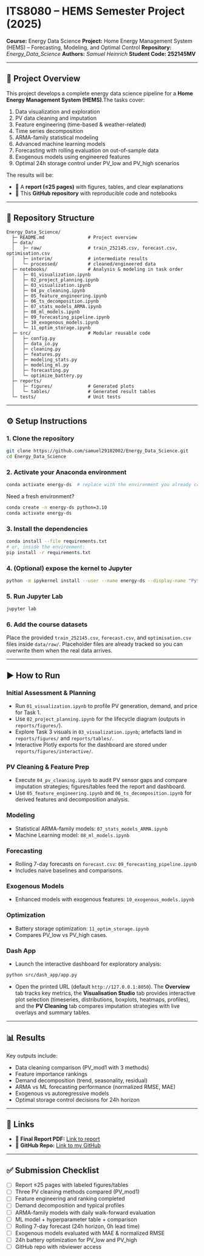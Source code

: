 # ITS8080 – HEMS Semester Project (2025)

**Course:** Energy Data Science
**Project:** Home Energy Management System (HEMS) – Forecasting, Modeling, and Optimal Control
**Repository:** *Energy_Data_Science*
**Authors:** *Samuel Heinrich*
**Student Code: 252145MV**

---

## 📖 Project Overview

This project develops a complete energy data science pipeline for a **Home Energy Management System (HEMS)**.The tasks cover:

1. Data visualization and exploration
2. PV data cleaning and imputation
3. Feature engineering (time-based & weather-related)
4. Time series decomposition
5. ARMA-family statistical modeling
6. Advanced machine learning models
7. Forecasting with rolling evaluation on out-of-sample data
8. Exogenous models using engineered features
9. Optimal 24h storage control under PV_low and PV_high scenarios

The results will be:

- 📄 A **report (≤25 pages)** with figures, tables, and clear explanations
- 📂 This **GitHub repository** with reproducible code and notebooks

---

## 📂 Repository Structure

```
Energy_Data_Science/
  ├─ README.md                # Project overview
  ├─ data/
  │   ├─ raw/                 # train_252145.csv, forecast.csv, optimisation.csv
  │   ├─ interim/             # intermediate results
  │   └─ processed/           # cleaned/engineered data
  ├─ notebooks/               # Analysis & modeling in task order
  │   ├─ 01_visualization.ipynb
  │   ├─ 02_project_planning.ipynb
  │   ├─ 03_visualization.ipynb
  │   ├─ 04_pv_cleaning.ipynb
  │   ├─ 05_feature_engineering.ipynb
  │   ├─ 06_ts_decomposition.ipynb
  │   ├─ 07_stats_models_ARMA.ipynb
  │   ├─ 08_ml_models.ipynb
  │   ├─ 09_forecasting_pipeline.ipynb
  │   ├─ 10_exogenous_models.ipynb
  │   └─ 11_optim_storage.ipynb
  ├─ src/                     # Modular reusable code
  │   ├─ config.py
  │   ├─ data_io.py
  │   ├─ cleaning.py
  │   ├─ features.py
  │   ├─ modeling_stats.py
  │   ├─ modeling_ml.py
  │   ├─ forecasting.py
  │   └─ optimize_battery.py
  ├─ reports/
  │   ├─ figures/             # Generated plots
  │   └─ tables/              # Generated result tables
  └─ tests/                   # Unit tests
```

---

## ⚙️ Setup Instructions

### 1. Clone the repository

```bash
git clone https://github.com/samuel29102002/Energy_Data_Science.git
cd Energy_Data_Science
```

### 2. Activate your Anaconda environment

```bash
conda activate energy-ds  # replace with the environment you already created
```

Need a fresh environment?

```bash
conda create -n energy-ds python=3.10
conda activate energy-ds
```

### 3. Install the dependencies

```bash
conda install --file requirements.txt
# or, inside the environment:
pip install -r requirements.txt
```

### 4. (Optional) expose the kernel to Jupyter

```bash
python -m ipykernel install --user --name energy-ds --display-name "Python (energy-ds)"
```

### 5. Run Jupyter Lab

```bash
jupyter lab
```

### 6. Add the course datasets

Place the provided `train_252145.csv`, `forecast.csv`, and `optimisation.csv` files inside `data/raw/`. Placeholder files are already tracked so you can overwrite them when the real data arrives.

---

## ▶️ How to Run

### Initial Assessment & Planning

- Run `01_visualization.ipynb` to profile PV generation, demand, and price for Task 1.
- Use `02_project_planning.ipynb` for the lifecycle diagram (outputs in `reports/figures/`).
- Explore Task 3 visuals in `03_visualization.ipynb`; artefacts land in `reports/figures/` and `reports/tables/`.
- Interactive Plotly exports for the dashboard are stored under `reports/figures/interactive/`.

### PV Cleaning & Feature Prep

- Execute `04_pv_cleaning.ipynb` to audit PV sensor gaps and compare imputation strategies; figures/tables feed the report and dashboard.
- Use `05_feature_engineering.ipynb` and `06_ts_decomposition.ipynb` for derived features and decomposition analysis.

### Modeling

- Statistical ARMA-family models: `07_stats_models_ARMA.ipynb`
- Machine Learning model: `08_ml_models.ipynb`

### Forecasting

- Rolling 7-day forecasts on `forecast.csv`: `09_forecasting_pipeline.ipynb`
- Includes naive baselines and comparisons.

### Exogenous Models

- Enhanced models with exogenous features: `10_exogenous_models.ipynb`

### Optimization

- Battery storage optimization: `11_optim_storage.ipynb`
- Compares PV_low vs PV_high cases.

### Dash App

- Launch the interactive dashboard for exploratory analysis:

```bash
python src/dash_app/app.py
```

- Open the printed URL (default `http://127.0.0.1:8050`). The **Overview** tab tracks key metrics, the **Visualisation Studio** tab provides interactive plot selection (timeseries, distributions, boxplots, heatmaps, profiles), and the **PV Cleaning** tab compares imputation strategies with live overlays and summary tables.

---

## 📊 Results

Key outputs include:

- Data cleaning comparison (PV_mod1 with 3 methods)
- Feature importance rankings
- Demand decomposition (trend, seasonality, residual)
- ARMA vs ML forecasting performance (normalized RMSE, MAE)
- Exogenous vs autoregressive models
- Optimal storage control decisions for 24h horizon

---

## 🔗 Links

- 📘 **Final Report PDF:** [Link to report](#)
- 📂 **GitHub Repo:** [Link to my GitHub](https://github.com/samuel29102002/Energy_Data_Science)

---

## ✅ Submission Checklist

- [ ] Report ≤25 pages with labeled figures/tables
- [ ] Three PV cleaning methods compared (PV_mod1)
- [ ] Feature engineering and ranking completed
- [ ] Demand decomposition and typical profiles
- [ ] ARMA-family models with daily walk-forward evaluation
- [ ] ML model + hyperparameter table + comparison
- [ ] Rolling 7-day forecast (24h horizon, 0h lead time)
- [ ] Exogenous models evaluated with MAE & normalized RMSE
- [ ] 24h battery optimization for PV_low and PV_high
- [ ] GitHub repo with nbviewer access
